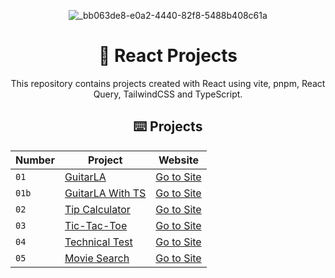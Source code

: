 <div align="center">

![_bb063de8-e0a2-4440-82f8-5488b408c61a](https://github.com/joshuaco/react-projects/assets/9096557/12fdb39c-d8ee-4669-b125-42fc934c70d2)

# 🚀 React Projects

This repository contains projects created with React using vite, pnpm, React Query, TailwindCSS and TypeScript.

## ⌨️ Projects

| Number | Project                             | Website                                                        |
| ------ | ----------------------------------- | ---------------------------------------------------------------|
| `01`   | [GuitarLA](01-guitarLA)             | [Go to Site](https://peaceful-torte-1f1ae9.netlify.app/)       |
| `01b`  | [GuitarLA With TS](01b-guitarLA-ts) | [Go to Site](https://peaceful-torte-1f1ae9.netlify.app/)       |
| `02`   | [Tip Calculator](02-tip-calculator) | [Go to Site](https://flourishing-moonbeam-eaa2f3.netlify.app/) |
| `03`   | [Tic-Tac-Toe](03-tic-tac-toe)       | [Go to Site](https://lively-meringue-14ffbf.netlify.app/)      |
| `04`   | [Technical Test](04-technical-test) | [Go to Site](https://lustrous-dodol-e63736.netlify.app/)       |
| `05`   | [Movie Search](05-movie-search)     | [Go to Site](https://luxury-druid-b1d3fc.netlify.app/)         |
